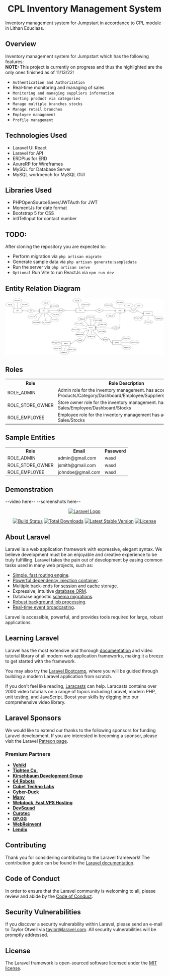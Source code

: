 ## <h1 align="center">CPL Inventory Management System</h1>
<p>
    Inventory management system for Jumpstart in accordance to CPL module in Lithan Educlaas.
</p>

## Overview
Inventory management system for Jumpstart which has the following features:<br/>
<strong>NOTE: </strong> This project is currently on progress and thus the highlighted are the only ones finished as of
11/13/22!
- `Authentication and Authorization`
- Real-time monitoring and managing of sales
- `Monitoring and managing suppliers information`
- `Sorting product via categories`
- `Manage multiple branches stocks`
- `Manage retail branches`
- `Employee management`
- `Profile management`

## Technologies Used
- Laravel UI React
- Laravel for API
- ERDPlus for ERD
- AxureRP for Wireframes
- MySQL for Database Server
- MySQL workbench for MySQL GUI

## Libraries Used
- PHPOpenSourceSaver/JWTAuth for JWT
- MomentJs for date format
- Bootstrap 5 for CSS
- intlTelInput for contact number

## TODO: 
After cloning the repository you are expected to:
- Perform migration via `php artisan migrate`
- Generate sample data via `php artisan generate:sampledata`
- Run the server via `php artisan serve`
- ``Optional`` Run Vite to run ReactJs via `npm run dev`
 
## Entity Relation Diagram
![entity-relation](/public/img/ERD%20updated.png)

## Roles
<table>
  <tr>
    <th>Role</th>
    <th>Role Description</th>
  </tr>
  <tr>
    <td>ROLE_ADMIN</td>
    <td>Admin role for the inventory management. has access to: Products/Category/Dashboard/Employee/Suppliers/Stores/Stocks</td>
  </tr>
  <tr>
    <td>ROLE_STORE_OWNER</td>
    <td>Store owner role for the inventory management. has access to: Sales/Employee/Dashboard/Stocks</td>
  </tr>
  <tr>
    <td>ROLE_EMPLOYEE</td>
    <td>Employee role for the inventory management has access to: Sales/Stocks</td>
  </tr>
</table>

## Sample Entities

<table>
  <tr>
    <th>Role</th>
    <th>Email</th>
    <th>Password</th>
  </tr>
  <tr>
    <td>ROLE_ADMIN</td>
    <td>admin@gmail.com</td>
    <td>wasd</td>
  </tr>
  <tr>
    <td>ROLE_STORE_OWNER</td>
    <td>jsmith@gmail.com</td>
    <td>wasd</td>
  </tr>
  <tr>
    <td>ROLE_EMPLOYEE</td>
    <td>johndoe@gmail.com</td>
    <td>wasd</td>
  </tr>
</table>

## Demonstration 
--video here--
--screenshots here--

<p align="center"><a href="https://laravel.com" target="_blank"><img src="https://raw.githubusercontent.com/laravel/art/master/logo-lockup/5%20SVG/2%20CMYK/1%20Full%20Color/laravel-logolockup-cmyk-red.svg" width="400" alt="Laravel Logo"></a></p>

<p align="center">
<a href="https://travis-ci.org/laravel/framework"><img src="https://travis-ci.org/laravel/framework.svg" alt="Build Status"></a>
<a href="https://packagist.org/packages/laravel/framework"><img src="https://img.shields.io/packagist/dt/laravel/framework" alt="Total Downloads"></a>
<a href="https://packagist.org/packages/laravel/framework"><img src="https://img.shields.io/packagist/v/laravel/framework" alt="Latest Stable Version"></a>
<a href="https://packagist.org/packages/laravel/framework"><img src="https://img.shields.io/packagist/l/laravel/framework" alt="License"></a>
</p>

## About Laravel

Laravel is a web application framework with expressive, elegant syntax. We believe development must be an enjoyable and creative experience to be truly fulfilling. Laravel takes the pain out of development by easing common tasks used in many web projects, such as:

- [Simple, fast routing engine](https://laravel.com/docs/routing).
- [Powerful dependency injection container](https://laravel.com/docs/container).
- Multiple back-ends for [session](https://laravel.com/docs/session) and [cache](https://laravel.com/docs/cache) storage.
- Expressive, intuitive [database ORM](https://laravel.com/docs/eloquent).
- Database agnostic [schema migrations](https://laravel.com/docs/migrations).
- [Robust background job processing](https://laravel.com/docs/queues).
- [Real-time event broadcasting](https://laravel.com/docs/broadcasting).

Laravel is accessible, powerful, and provides tools required for large, robust applications.

## Learning Laravel

Laravel has the most extensive and thorough [documentation](https://laravel.com/docs) and video tutorial library of all modern web application frameworks, making it a breeze to get started with the framework.

You may also try the [Laravel Bootcamp](https://bootcamp.laravel.com), where you will be guided through building a modern Laravel application from scratch.

If you don't feel like reading, [Laracasts](https://laracasts.com) can help. Laracasts contains over 2000 video tutorials on a range of topics including Laravel, modern PHP, unit testing, and JavaScript. Boost your skills by digging into our comprehensive video library.

## Laravel Sponsors

We would like to extend our thanks to the following sponsors for funding Laravel development. If you are interested in becoming a sponsor, please visit the Laravel [Patreon page](https://patreon.com/taylorotwell).

### Premium Partners

- **[Vehikl](https://vehikl.com/)**
- **[Tighten Co.](https://tighten.co)**
- **[Kirschbaum Development Group](https://kirschbaumdevelopment.com)**
- **[64 Robots](https://64robots.com)**
- **[Cubet Techno Labs](https://cubettech.com)**
- **[Cyber-Duck](https://cyber-duck.co.uk)**
- **[Many](https://www.many.co.uk)**
- **[Webdock, Fast VPS Hosting](https://www.webdock.io/en)**
- **[DevSquad](https://devsquad.com)**
- **[Curotec](https://www.curotec.com/services/technologies/laravel/)**
- **[OP.GG](https://op.gg)**
- **[WebReinvent](https://webreinvent.com/?utm_source=laravel&utm_medium=github&utm_campaign=patreon-sponsors)**
- **[Lendio](https://lendio.com)**

## Contributing

Thank you for considering contributing to the Laravel framework! The contribution guide can be found in the [Laravel documentation](https://laravel.com/docs/contributions).

## Code of Conduct

In order to ensure that the Laravel community is welcoming to all, please review and abide by the [Code of Conduct](https://laravel.com/docs/contributions#code-of-conduct).

## Security Vulnerabilities

If you discover a security vulnerability within Laravel, please send an e-mail to Taylor Otwell via [taylor@laravel.com](mailto:taylor@laravel.com). All security vulnerabilities will be promptly addressed.

## License

The Laravel framework is open-sourced software licensed under the [MIT license](https://opensource.org/licenses/MIT).
